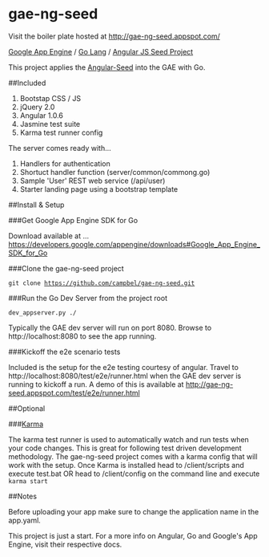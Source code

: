 gae-ng-seed
===========

Visit the boiler plate hosted at http://gae-ng-seed.appspot.com/

<a href="https://developers.google.com/appengine/">Google App Engine</a> / <a href="http://golang.org/">Go Lang</a> / <a href="http://angularjs.org/">Angular JS Seed Project</a>

This project applies the <a href="https://github.com/angular/angular-seed">Angular-Seed</a> into the GAE with Go.

##Included

  1. Bootstap CSS / JS
  2. jQuery 2.0
  3. Angular 1.0.6
  4. Jasmine test suite
  5. Karma test runner config

The server comes ready with...
  1. Handlers for authentication
  2. Shortuct handler function (server/common/commong.go)
  3. Sample 'User' REST web service (/api/user)
  4. Starter landing page using a bootstrap template

##Install & Setup

###Get Google App Engine SDK for Go 

Download available at ...
https://developers.google.com/appengine/downloads#Google_App_Engine_SDK_for_Go

###Clone the gae-ng-seed project 

<code>git clone https://github.com/campbel/gae-ng-seed.git</code>

###Run the Go Dev Server from the project root 

<code>dev_appserver.py ./</code>

Typically the GAE dev server will run on port 8080. Browse to http://localhost:8080 to see the app running.

###Kickoff the e2e scenario tests

Included is the setup for the e2e testing courtesy of angular.
Travel to http://localhost:8080/test/e2e/runner.html when the GAE dev server is running to kickoff a run.
A demo of this is available at http://gae-ng-seed.appspot.com/test/e2e/runner.html


##Optional

###<a href="http://karma-runner.github.io/0.8/index.html">Karma</a>

The karma test runner is used to automatically watch and run tests when your code changes. This is great for following test driven development methodology. The gae-ng-seed project comes with a karma config that will work with the setup. Once Karma is installed head to /client/scripts and execute test.bat OR head to /client/config on the command line and execute <code>karma start</code>

##Notes

Before uploading your app make sure to change the application name in the app.yaml.

This project is just a start. For a more info on Angular, Go and Google's App Engine, visit their respective docs.
